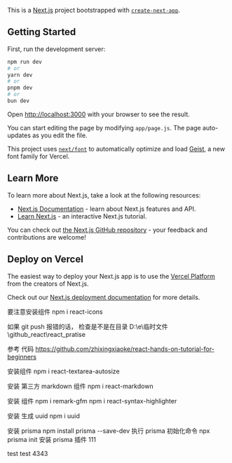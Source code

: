 This is a [Next.js](https://nextjs.org) project bootstrapped with [`create-next-app`](https://github.com/vercel/next.js/tree/canary/packages/create-next-app).

## Getting Started

First, run the development server:

```bash
npm run dev
# or
yarn dev
# or
pnpm dev
# or
bun dev
```

Open [http://localhost:3000](http://localhost:3000) with your browser to see the result.

You can start editing the page by modifying `app/page.js`. The page auto-updates as you edit the file.

This project uses [`next/font`](https://nextjs.org/docs/app/building-your-application/optimizing/fonts) to automatically optimize and load [Geist](https://vercel.com/font), a new font family for Vercel.

## Learn More

To learn more about Next.js, take a look at the following resources:

- [Next.js Documentation](https://nextjs.org/docs) - learn about Next.js features and API.
- [Learn Next.js](https://nextjs.org/learn) - an interactive Next.js tutorial.

You can check out [the Next.js GitHub repository](https://github.com/vercel/next.js) - your feedback and contributions are welcome!

## Deploy on Vercel

The easiest way to deploy your Next.js app is to use the [Vercel Platform](https://vercel.com/new?utm_medium=default-template&filter=next.js&utm_source=create-next-app&utm_campaign=create-next-app-readme) from the creators of Next.js.

Check out our [Next.js deployment documentation](https://nextjs.org/docs/app/building-your-application/deploying) for more details.


要注意安装组件 npm i react-icons

如果 git push 报错的话，
检查是不是在目录 D:\e\临时文件\github_react\react_pratise

参考 代码 
https://github.com/zhixingxiaoke/react-hands-on-tutorial-for-beginners


安装组件
npm i react-textarea-autosize

安装 第三方 markdown 组件
npm i react-markdown

安装 组件
npm i remark-gfm
npm i react-syntax-highlighter

安装 生成 uuid
npm i uuid

安装 prisma
npm install prisma --save-dev
执行 prisma  初始化命令
npx prisma init
安装 prisma  插件 111

test test 4343
